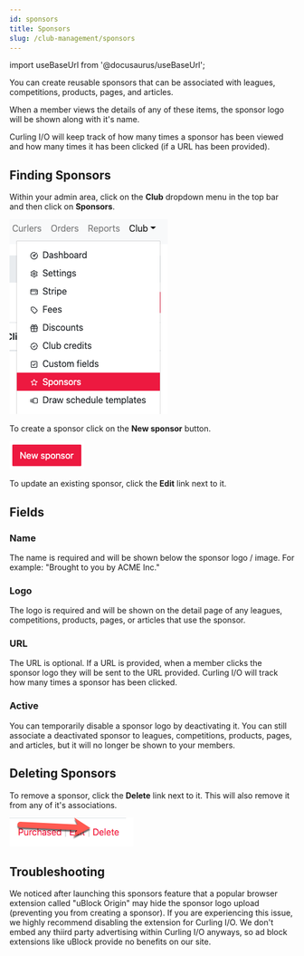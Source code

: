 ```yaml
---
id: sponsors
title: Sponsors
slug: /club-management/sponsors
---
```

import useBaseUrl from '@docusaurus/useBaseUrl';

You can create reusable sponsors that can be associated with leagues, competitions, products, pages, and articles.

When a member views the details of any of these items, the sponsor logo will be shown along with it's name.

Curling I/O will keep track of how many times a sponsor has been viewed and how many times it has been clicked (if a URL has been provided).

## Finding Sponsors

Within your admin area, click on the **Club** dropdown menu in the top bar and then click on **Sponsors**.

![Navigation](/img/docs/club-management/sponsors/navigation.png)

To create a sponsor click on the **New sponsor** button.

![New](/img/docs/club-management/sponsors/new.png)

To update an existing sponsor, click the **Edit** link next to it.


## Fields

### Name

The name is required and will be shown below the sponsor logo / image. For example: "Brought to you by ACME Inc."

### Logo

The logo is required and will be shown on the detail page of any leagues, competitions, products, pages, or articles that use the sponsor.

### URL

The URL is optional. If a URL is provided, when a member clicks the sponsor logo they will be sent to the URL provided. Curling I/O will track how many times a sponsor has been clicked.

### Active

You can temporarily disable a sponsor logo by deactivating it. You can still associate a deactivated sponsor to leagues, competitions, products, pages, and articles, but it will no longer be shown to your members.

## Deleting Sponsors

To remove a sponsor, click the **Delete** link next to it. This will also remove it from any of it's associations.

![Delete](/img/docs/club-management/shared/delete.png)

## Troubleshooting

We noticed after launching this sponsors feature that a popular browser extension called "uBlock Origin" may hide the sponsor logo upload (preventing you from creating a sponsor).
If you are experiencing this issue, we highly recommend disabling the extension for Curling I/O.
We don't embed any thiird party advertising within Curling I/O anyways, so ad block extensions like uBlock provide no benefits on our site.
